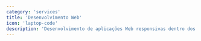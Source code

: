 ```yaml
---
category: 'services'
title: 'Desenvolvimento Web'
icon: 'laptop-code'
description: 'Desenvolvimento de aplicações Web responsivas dentro dos padrões de boa prática e usabilidade exigidos pelo mercado.'
---
```

